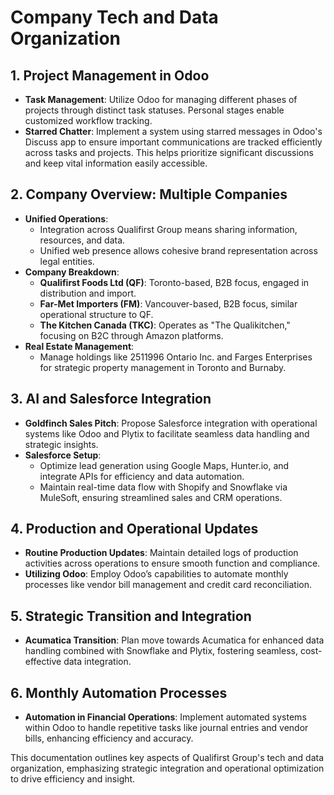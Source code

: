 # Company Tech and Data Organization

## 1. Project Management in Odoo
- **Task Management**: Utilize Odoo for managing different phases of projects through distinct task statuses. Personal stages enable customized workflow tracking.
- **Starred Chatter**: Implement a system using starred messages in Odoo's Discuss app to ensure important communications are tracked efficiently across tasks and projects. This helps prioritize significant discussions and keep vital information easily accessible.

## 2. Company Overview: Multiple Companies
- **Unified Operations**:
  - Integration across Qualifirst Group means sharing information, resources, and data.
  - Unified web presence allows cohesive brand representation across legal entities.
- **Company Breakdown**:
  - **Qualifirst Foods Ltd (QF)**: Toronto-based, B2B focus, engaged in distribution and import.
  - **Far-Met Importers (FM)**: Vancouver-based, B2B focus, similar operational structure to QF.
  - **The Kitchen Canada (TKC)**: Operates as "The Qualikitchen," focusing on B2C through Amazon platforms.
- **Real Estate Management**:
  - Manage holdings like 2511996 Ontario Inc. and Farges Enterprises for strategic property management in Toronto and Burnaby.

## 3. AI and Salesforce Integration
- **Goldfinch Sales Pitch**: Propose Salesforce integration with operational systems like Odoo and Plytix to facilitate seamless data handling and strategic insights.
- **Salesforce Setup**:
  - Optimize lead generation using Google Maps, Hunter.io, and integrate APIs for efficiency and data automation.
  - Maintain real-time data flow with Shopify and Snowflake via MuleSoft, ensuring streamlined sales and CRM operations.

## 4. Production and Operational Updates
- **Routine Production Updates**: Maintain detailed logs of production activities across operations to ensure smooth function and compliance.
- **Utilizing Odoo**: Employ Odoo’s capabilities to automate monthly processes like vendor bill management and credit card reconciliation.

## 5. Strategic Transition and Integration
- **Acumatica Transition**: Plan move towards Acumatica for enhanced data handling combined with Snowflake and Plytix, fostering seamless, cost-effective data integration.

## 6. Monthly Automation Processes
- **Automation in Financial Operations**: Implement automated systems within Odoo to handle repetitive tasks like journal entries and vendor bills, enhancing efficiency and accuracy.

This documentation outlines key aspects of Qualifirst Group's tech and data organization, emphasizing strategic integration and operational optimization to drive efficiency and insight.